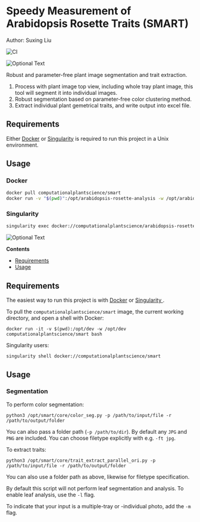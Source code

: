 # Speedy Measurement of Arabidopsis Rosette Traits (SMART)

Author: Suxing Liu

![CI](https://github.com/Computational-Plant-Science/arabidopsis-rosette-analysis/workflows/CI/badge.svg)

![Optional Text](../master/media/Smart.png) 

Robust and parameter-free plant image segmentation and trait extraction.

1. Process with plant image top view, including whole tray plant image, this tool will segment it into individual images.
2. Robust segmentation based on parameter-free color clustering method.
3. Extract individual plant gemetrical traits, and write output into excel file.


## Requirements

Either [Docker](https://www.docker.com/) or [Singularity](https://sylabs.io/singularity/) is required to run this project in a Unix environment.

## Usage

### Docker

```bash
docker pull computationalplantscience/smart
docker run -v "$(pwd)":/opt/arabidopsis-rosette-analysis -w /opt/arabidopsis-rosette-analysis computationalplantscience/arabidopsis-rosette-analysis python3 /opt/arabidopsis-rosette-analysis/trait_extract_parallel.py -i input -o output -ft "jpg,png"
```

### Singularity

```bash
singularity exec docker://computationalplantscience/arabidopsis-rosette-analysis python3 trait_extract_parallel.py -i input -o output -ft "jpg,png"
```

![Optional Text](../master/media/image_01.png)

<!-- START doctoc generated TOC please keep comment here to allow auto update -->
<!-- DON'T EDIT THIS SECTION, INSTEAD RE-RUN doctoc TO UPDATE -->
**Contents**

- [Requirements](#requirements)
- [Usage](#usage)

<!-- END doctoc generated TOC please keep comment here to allow auto update -->

## Requirements

The easiest way to run this project is with [Docker](https://www.docker.com/) or [Singularity ](https://sylabs.io/singularity/).

To pull the `computationalplantscience/smart` image, the current working directory, and open a shell with Docker:

`docker run -it -v $(pwd):/opt/dev -w /opt/dev computationalplantscience/smart bash`

Singularity users:

`singularity shell docker://computationalplantscience/smart`

## Usage

### Segmentation

To perform color segmentation:

`python3 /opt/smart/core/color_seg.py -p /path/to/input/file -r /path/to/output/folder`

You can also pass a folder path (`-p /path/to/dir`). By default any `JPG` and `PNG` are included. You can choose filetype explicitly with e.g. `-ft jpg`.

To extract traits:

`python3 /opt/smart/core/trait_extract_parallel_ori.py -p /path/to/input/file -r /path/to/output/folder`

You can also use a folder path as above, likewise for filetype specification.

By default this script will not perform leaf segmentation and analysis. To enable leaf analysis, use the `-l` flag.

To indicate that your input is a multiple-tray or -individual photo, add the `-m` flag.

